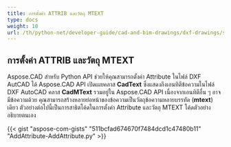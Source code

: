 ```yaml
---
title: การตั้งค่า ATTRIB และวัตถุ MTEXT
type: docs
weight: 10
url: /th/python-net/developer-guide/cad-and-bim-drawings/dxf-drawings/setting-attrib-and-mtext-objects/
---
```


## **การตั้งค่า ATTRIB และวัตถุ MTEXT**
Aspose.CAD สำหรับ Python API ช่วยให้คุณสามารถตั้งค่า Attribute ในไฟล์ DXF AutCAD ได้ Aspose.CAD API เปิดเผยคลาส **CadText** ซึ่งแสดงถึงเอนทิตีข้อความในไฟล์ DXF AutoCAD คลาส **CadMText** รวมอยู่ใน Aspose.CAD API เนื่องจากเอนทิตีอื่น ๆ อาจมีข้อความด้วย คุณสามารถสร้างหลายย่อหน้าของข้อความเป็นวัตถุข้อความหลายบรรทัด (**mtext**) เดียว ตัวอย่างต่อไปนี้เป็นการสาธิตโค้ดในการตั้งค่า Attribute และวัตถุ MTEXT โค้ดตัวอย่างอธิบายตนเอง

{{< gist "aspose-com-gists" "511bcfad674670f7484dcd1c47480b11" "AddAttribute-AddAttribute.py" >}}
